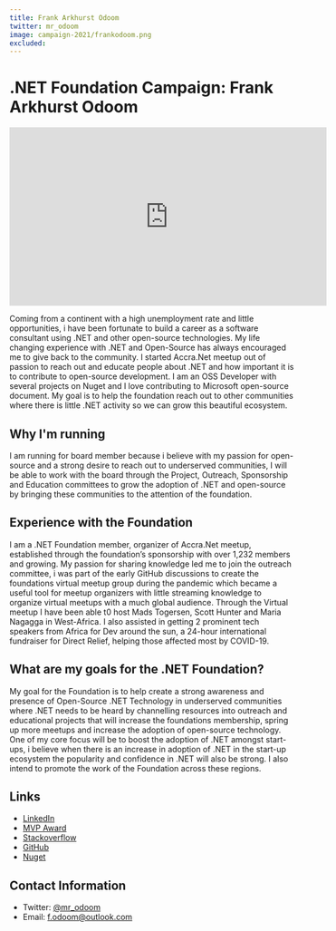```yaml
---
title: Frank Arkhurst Odoom
twitter: mr_odoom
image: campaign-2021/frankodoom.png
excluded: 
---
```


# .NET Foundation Campaign: Frank Arkhurst Odoom
 
<iframe width="560" height="315" src="https://www.youtube.com/embed/BxaJOpcxSDQ" title="YouTube video player" frameborder="0" allow="accelerometer; autoplay; clipboard-write; encrypted-media; gyroscope; picture-in-picture" allowfullscreen></iframe>

Coming from a continent with a high unemployment rate and little opportunities, i have been fortunate to build a career as a software consultant using .NET and other open-source technologies. My life changing experience with .NET and Open-Source has always encouraged me to give back to the community. I started Accra.Net meetup out of passion to reach out and educate people about .NET and how important it is to contribute to open-source development. I am an OSS Developer with several projects on Nuget and I love contributing to Microsoft open-source document. My goal is to help the foundation reach out to other communities where there is little .NET activity so we can grow this beautiful ecosystem.

## Why I'm running
I am running for board member because i believe with my passion for open-source and a strong desire to reach out to underserved communities, I will be able to work with the board through the Project, Outreach, Sponsorship and Education committees to grow the adoption of .NET and open-source by bringing these communities to the attention of the foundation.


## Experience with the Foundation
I am a .NET Foundation member, organizer of Accra.Net meetup, established through the foundation’s sponsorship with over 1,232 members and growing. My passion for sharing knowledge led me to join the outreach committee, i was part of the early GitHub discussions to create the foundations virtual meetup group during the pandemic which became a useful tool for meetup organizers with little streaming knowledge to organize virtual meetups with a much global audience. Through the Virtual meetup I have been able t0 host Mads Togersen, Scott Hunter and Maria Nagagga in West-Africa. I also assisted in getting 2 prominent tech speakers from Africa for Dev around the sun, a 24-hour international fundraiser for Direct Relief, helping those affected most by COVID-19.


## What are my goals for the .NET Foundation?
My goal for the Foundation is to help create a strong awareness and presence of Open-Source .NET Technology in underserved communities where .NET needs to be heard by channelling resources into outreach and educational projects that will increase the foundations membership, spring up more meetups and increase the adoption of open-source technology. One of my core focus will be to boost the adoption of .NET amongst start-ups, i believe when there is an increase in adoption of .NET in the start-up ecosystem the popularity and confidence in .NET will also be strong. I also intend to promote the work of the Foundation across these regions.


## Links
* [LinkedIn](https://www.linkedin.com/in/fodoom/)
* [MVP Award](https://mvp.microsoft.com/en-us/PublicProfile/5003756?fullName=Frank%20Arkhurst%20Odoom)
* [Stackoverflow](https://stackoverflow.com/users/4071957/frank-odoom)
* [GitHub](https://github.com/frankodoom)
* [Nuget](https://www.nuget.org/profiles/fodoom)


## Contact Information
* Twitter: [@mr_odoom](https://twitter.com/mr_odoom)
* Email: f.odoom@outlook.com
